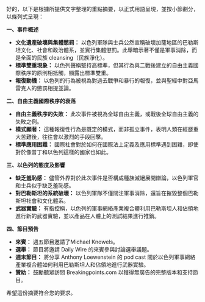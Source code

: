 好的，以下是根據所提供文字整理的重點摘要，以正式用語呈現，並按小節劃分，以條列式呈現：

**一、事件概述**

*   **文化遺產破壞與集體懲罰：** 以色列軍隊與士兵公然宣稱破壞加薩地區的巴勒斯坦文化、社會和政治體系，並實行集體懲罰。此舉暗示著不僅是軍事消除，而是全面的民族 cleansing（民族淨化）。
*   **標準雙重現象：** 以色列聲稱堅持高標準，但其行為與二戰後建立的自由主義國際秩序的原則相抵觸，顯露出標準雙重。
*   **報復動機：** 以色列的行為被視為對過去戰爭和暴行的報復，並與聖經中對亞馬雷克人的懲罰相提並論。

**二、自由主義國際秩序的衰落**

*   **自由主義秩序的失敗：** 此次事件被視為全球自由主義，或戰後全球自由主義的失敗之例。
*   **模式顯著：** 這種報復性行為是既定的模式，而非孤立事件，表明人類在經歷重大苦難後，往往會以激烈的手段回擊。
*   **標準應用困難：** 國際社會對於如何在國際法上定義及應用標準遇到困難，即使對於像普丁和以色列這樣的國家也如此。

**三、以色列的態度及影響**

*   **缺乏羞恥感：** 儘管外界對於此次事件是否構成種族滅絕展開辯論，以色列軍官和士兵似乎缺乏羞恥感。
*   **對巴勒斯坦的系統破壞：** 以色列軍隊不僅關注軍事消除，還旨在摧毀整個巴勒斯坦社會和文化體系。
*   **武器實驗：** 有指控稱，以色列的軍事網絡產業複合體利用巴勒斯坦人和佔領地進行新的武器實驗，並以產品在人體上的測試結果進行推銷。

**四、節目預告**

*   **來賓：** 週五節目邀請了Michael Knowels。
*   **選舉：** 節目將邀請 Daily Wire 的來賓參與討論選舉議題。
*   **週末節目：** 將分享 Anthony Loewenstein 的 pod cast 關於以色列軍事網絡產業複合體如何利用巴勒斯坦人和佔領地進行武器實驗。
*   **贊助：** 鼓勵聽眾訪問 Breakingpoints.com 以獲得無廣告的完整版本和支持節目。

希望這份摘要符合您的要求。